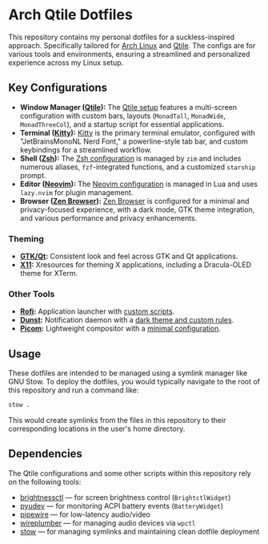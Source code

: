 # Arch Qtile Dotfiles

This repository contains my personal dotfiles for a suckless-inspired approach.
Specifically tailored for [Arch Linux](https://archlinux.org/) and [Qtile](https://qtile.org/).
The configs are for various tools and environments, ensuring
a streamlined and personalized experience across my Linux setup.

## Key Configurations

- **Window Manager ([Qtile](https://qtile.org/)):** The [Qtile setup](wm/.config/qtile/config.py) features a multi-screen configuration with custom bars, layouts (`MonadTall`, `MonadWide`, `MonadThreeCol`), and a startup script for essential applications.
- **Terminal ([Kitty](https://sw.kovidgoyal.net/kitty/)):** [Kitty](terminal/.config/kitty/kitty.conf) is the primary terminal emulator, configured with "JetBrainsMonoNL Nerd Font," a powerline-style tab bar, and custom keybindings for a streamlined workflow.
- **Shell ([Zsh](https://www.zsh.org/)):** The [Zsh configuration](shell/.zshrc) is managed by `zim` and includes numerous aliases, `fzf`-integrated functions, and a customized `starship` prompt.
- **Editor ([Neovim](https://neovim.io/)):** The [Neovim configuration](shell/.config/nvim/init.lua) is managed in Lua and uses `lazy.nvim` for plugin management.
- **Browser ([Zen Browser](https://github.com/zen-browser/desktop)):** [Zen Browser](browser/.zen/m.Default%20(release)/user.js) is configured for a minimal and privacy-focused experience, with a dark mode, GTK theme integration, and various performance and privacy enhancements.

### Theming

- **[GTK/Qt](gtkqt/):** Consistent look and feel across GTK and Qt applications.
- **[X11](X11/):** Xresources for theming X applications, including a Dracula-OLED theme for XTerm.

### Other Tools

- **[Rofi](https://github.com/davatorium/rofi):** Application launcher with [custom scripts](wm/.config/rofi/scripts/).
- **[Dunst](https://dunst-project.org/):** Notification daemon with a [dark theme and custom rules](wm/.config/dunst/dunstrc).
- **[Picom](https://github.com/yshui/picom):** Lightweight compositor with a [minimal configuration](wm/.config/picom/picom.conf).

## Usage

These dotfiles are intended to be managed using a symlink manager like GNU Stow. To deploy the dotfiles, you would typically navigate to the root of this repository and run a command like:

```bash
stow .
```

This would create symlinks from the files in this repository to their corresponding locations in the user's home directory.

## Dependencies

The Qtile configurations and some other scripts within this repository rely
on the following tools:

- [brightnessctl](https://github.com/Hummer12007/brightnessctl) — for screen
  brightness control (`BrightctlWidget`)
- [pyudev](https://github.com/pyudev/pyudev) — for monitoring ACPI battery events (`BatteryWidget`)
- [pipewire](https://pipewire.org) — for low-latency audio/video
- [wireplumber](https://gitlab.freedesktop.org/pipewire/wireplumber) — for managing audio devices via `wpctl`
- [stow](https://www.gnu.org/software/stow/) — for managing symlinks and
  maintaining clean dotfile deployment
